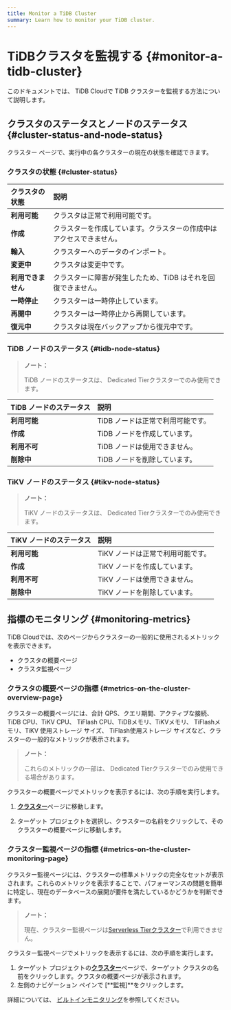 ```yaml
---
title: Monitor a TiDB Cluster
summary: Learn how to monitor your TiDB cluster.
---
```


# TiDBクラスタを監視する {#monitor-a-tidb-cluster}

このドキュメントでは、 TiDB Cloudで TiDB クラスターを監視する方法について説明します。

## クラスタのステータスとノードのステータス {#cluster-status-and-node-status}

クラスター ページで、実行中の各クラスターの現在の状態を確認できます。

### クラスタの状態 {#cluster-status}

| クラスタの状態     | 説明                                 |
| :---------- | :--------------------------------- |
| **利用可能**    | クラスタは正常で利用可能です。                    |
| **作成**      | クラスターを作成しています。クラスターの作成中はアクセスできません。 |
| **輸入**      | クラスターへのデータのインポート。                  |
| **変更中**     | クラスタは変更中です。                        |
| **利用できません** | クラスターに障害が発生したため、TiDB はそれを回復できません。  |
| **一時停止**    | クラスターは一時停止しています。                   |
| **再開中**     | クラスターは一時停止から再開しています。               |
| **復元中**     | クラスタは現在バックアップから復元中です。              |

### TiDB ノードのステータス {#tidb-node-status}

> **ノート：**
>
> TiDB ノードのステータスは、 Dedicated Tierクラスターでのみ使用できます。

| TiDB ノードのステータス | 説明                  |
| :------------- | :------------------ |
| **利用可能**       | TiDB ノードは正常で利用可能です。 |
| **作成**         | TiDB ノードを作成しています。   |
| **利用不可**       | TiDB ノードは使用できません。   |
| **削除中**        | TiDB ノードを削除しています。   |

### TiKV ノードのステータス {#tikv-node-status}

> **ノート：**
>
> TiKV ノードのステータスは、 Dedicated Tierクラスターでのみ使用できます。

| TiKV ノードのステータス | 説明                  |
| :------------- | :------------------ |
| **利用可能**       | TiKV ノードは正常で利用可能です。 |
| **作成**         | TiKV ノードを作成しています。   |
| **利用不可**       | TiKV ノードは使用できません。   |
| **削除中**        | TiKV ノードを削除しています。   |

## 指標のモニタリング {#monitoring-metrics}

TiDB Cloudでは、次のページからクラスターの一般的に使用されるメトリックを表示できます。

-   クラスタの概要ページ
-   クラスタ監視ページ

### クラスタの概要ページの指標 {#metrics-on-the-cluster-overview-page}

クラスターの概要ページには、合計 QPS、クエリ期間、アクティブな接続、TiDB CPU、TiKV CPU、 TiFlash CPU、TiDBメモリ、TiKVメモリ、 TiFlashメモリ、TiKV 使用ストレージ サイズ、 TiFlash使用ストレージ サイズなど、クラスターの一般的なメトリックが表示されます。

> **ノート：**
>
> これらのメトリックの一部は、 Dedicated Tierクラスターでのみ使用できる場合があります。

クラスターの概要ページでメトリックを表示するには、次の手順を実行します。

1.  [**クラスター**](https://tidbcloud.com/console/clusters)ページに移動します。

2.  ターゲット プロジェクトを選択し、クラスターの名前をクリックして、そのクラスターの概要ページに移動します。

### クラスター監視ページの指標 {#metrics-on-the-cluster-monitoring-page}

クラスター監視ページには、クラスターの標準メトリックの完全なセットが表示されます。これらのメトリックを表示することで、パフォーマンスの問題を簡単に特定し、現在のデータベースの展開が要件を満たしているかどうかを判断できます。

> **ノート：**
>
> 現在、クラスター監視ページは[Serverless Tierクラスター](/tidb-cloud/select-cluster-tier.md#serverless-tier-beta)で利用できません。

クラスター監視ページでメトリックを表示するには、次の手順を実行します。

1.  ターゲット プロジェクトの[**クラスター**](https://tidbcloud.com/console/clusters)ページで、ターゲット クラスタの名前をクリックします。クラスタの概要ページが表示されます。
2.  左側のナビゲーション ペインで [**監視]**をクリックします。

詳細については、 [ビルトインモニタリング](/tidb-cloud/built-in-monitoring.md)を参照してください。
